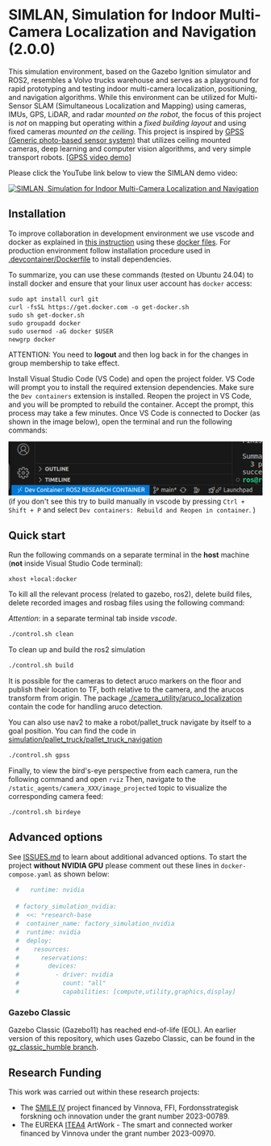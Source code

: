 # SIMLAN, Simulation for Indoor Multi-Camera Localization and Navigation (2.0.0)

This simulation environment, based on the Gazebo Ignition simulator and ROS2, resembles a Volvo trucks warehouse and serves as a playground for rapid prototyping and testing indoor multi-camera localization, positioning, and navigation algorithms. While this environment can be utilized for Multi-Sensor SLAM (Simultaneous Localization and Mapping) using cameras, IMUs, GPS, LiDAR, and radar *mounted on the robot*, the focus of this project is *not* on mapping but operating within a *fixed building layout* and using fixed cameras *mounted on the ceiling*. This project is inspired by [GPSS (Generic photo-based sensor system)](https://www.volvogroup.com/en/news-and-media/news/2024/nov/ai-modern-manufacturing.html) that utilizes ceiling mounted cameras, deep learning and computer vision algorithms, and very simple transport robots. \[[GPSS video demo](https://www.youtube.com/watch?v=DA7lKiCdkCc)\]

Please click the YouTube link below to view the SIMLAN demo video:

[![SIMLAN, Simulation for Indoor Multi-Camera Localization and Navigation](https://img.youtube.com/vi/mhA51PPdABc/0.jpg)](https://www.youtube.com/watch?v=mhA51PPdABc)

## Installation

To improve collaboration in development environment we use vscode and docker as explained in [this instruction](https://www.allisonthackston.com/articles/docker-development.html) using these [docker files](https://github.com/athackst/dockerfiles). For production environment follow installation procedure used in [.devcontainer/Dockerfile](.devcontainer/Dockerfile) to install dependencies.

To summarize, you can use these commands (tested on Ubuntu 24.04) to install docker and ensure that your linux user account has `docker` access:

```
sudo apt install curl git
curl -fsSL https://get.docker.com -o get-docker.sh
sudo sh get-docker.sh
sudo groupadd docker
sudo usermod -aG docker $USER
newgrp docker
```

ATTENTION: You need to **logout** and then log back in for the changes in group membership to take effect.

Install Visual Studio Code (VS Code) and open the project folder. VS Code will prompt you to install the required extension dependencies.
Make sure the `Dev containers` extension is installed. Reopen the project in VS Code, and you will be prompted to rebuild the container. Accept the prompt, this process may take a few minutes.
Once VS Code is connected to Docker (as shown in the image below), open the terminal and run the following commands:

![dev container in vscode](resources/vscode.png)
(if you don't see this try to build manually in vscode by pressing `Ctrl + Shift + P` and select `Dev containers: Rebuild and Reopen in container`.
)

## Quick start

Run the following commands on a separate terminal in the **host** machine (**not** inside Visual Studio Code terminal):

```
xhost +local:docker
```

To kill all the relevant process (related to gazebo, ros2), delete build files, delete recorded images and rosbag files using the following command:

*Attention*: in a separate terminal tab inside _vscode_.

```bash
./control.sh clean
```

To clean up and build the ros2 simulation

```bash
./control.sh build
```

It is possible for the cameras to detect aruco markers on the floor and publish their location to TF, both relative to the camera, and the arucos transform from origin. The package [./camera_utility/aruco_localization](./camera_utility/aruco_localization) contain the code for handling aruco detection.

You can also use nav2 to make a robot/pallet_truck navigate by itself to a goal position. You can find the code in [simulation/pallet_truck/pallet_truck_navigation](simulation/pallet_truck/pallet_truck_navigation)

```bash
./control.sh gpss
```

Finally, to view the bird's-eye perspective from each camera, run the following command and open `rviz` Then, navigate to the `/static_agents/camera_XXX/image_projected` topic to visualize the corresponding camera feed:

```bash
./control.sh birdeye
```

## Advanced options

See [ISSUES.md](ISSUES.md) to learn about additional advanced options. To start the project **without NVIDIA GPU** please comment out these lines in `docker-compose.yaml` as shown below:

```bash
  #   runtime: nvidia

  # factory_simulation_nvidia:
  #  <<: *research-base
  #  container_name: factory_simulation_nvidia
  #  runtime: nvidia
  #  deploy:
  #    resources:
  #      reservations:
  #        devices:
  #          - driver: nvidia
  #            count: "all"
  #            capabilities: [compute,utility,graphics,display]
```

### Gazebo Classic

Gazebo Classic (Gazebo11) has reached end-of-life (EOL). An earlier version of this repository, which uses Gazebo Classic, can be found in the [gz_classic_humble branch](https://github.com/infotiv-research/SIMLAN/tree/gz_classic_humble).

## Research Funding

This work was carried out within these research projects:

- The [SMILE IV](https://www.vinnova.se/p/smile-iv/) project financed by Vinnova, FFI, Fordonsstrategisk forskning och innovation under the grant number 2023-00789.
- The EUREKA [ITEA4](https://www.vinnova.se/p/artwork---the-smart-and-connected-worker/) ArtWork - The smart and connected worker financed by Vinnova under the grant number 2023-00970.
